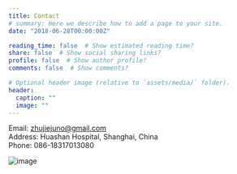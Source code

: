 ```yaml
---
title: Contact
# summary: Here we describe how to add a page to your site.
date: "2018-06-28T00:00:00Z"

reading_time: false  # Show estimated reading time?
share: false  # Show social sharing links?
profile: false  # Show author profile?
comments: false  # Show comments?

# Optional header image (relative to `assets/media/` folder).
header:
  caption: ""
  image: ""
---
```


Email: [zhujiejuno@gmail.com](zhujiejuno@gmail.com)   
Address: Huashan Hospital, Shanghai, China   
Phone: 086-18317013080  

![image](https://user-images.githubusercontent.com/15907990/146064630-fe459b40-098a-4921-9c84-94869dfdb5ba.jpeg)

